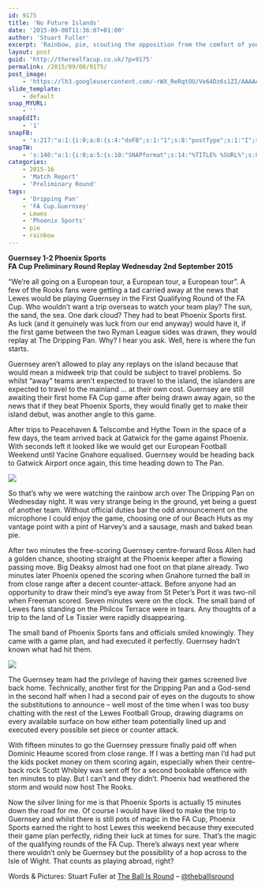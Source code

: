 ```yaml
---
id: 9175
title: 'No Future Islands'
date: '2015-09-08T11:36:07+01:00'
author: 'Stuart Fuller'
excerpt: 'Rainbow, pie, scouting the opposition from the comfort of your own ground on an awayday. Stuart Fuller.'
layout: post
guid: 'http://therealfacup.co.uk/?p=9175'
permalink: /2015/09/08/9175/
post_image:
    - 'https://lh3.googleusercontent.com/-rWX_ReRqtOU/Ve64Dz6s1ZI/AAAAAAAAFlM/nN0b9XdE5Bs/s425-Ic42/20933872728_c57eed80f6_z.jpg'
slide_template:
    - default
snap_MYURL:
    - ''
snapEdIT:
    - '1'
snapFB:
    - 's:217:"a:1:{i:0;a:8:{s:4:"doFB";s:1:"1";s:8:"postType";s:1:"I";s:10:"AttachPost";s:1:"2";s:10:"SNAPformat";s:15:"%EXCERPT% %URL%";s:9:"isAutoImg";s:1:"A";s:8:"imgToUse";s:0:"";s:9:"isAutoURL";s:1:"A";s:8:"urlToUse";s:0:"";}}";'
snapTW:
    - 's:140:"a:1:{i:0;a:5:{s:10:"SNAPformat";s:14:"%TITLE% %SURL%";s:8:"attchImg";s:1:"0";s:9:"isAutoImg";s:1:"A";s:8:"imgToUse";s:0:"";s:4:"doTW";i:0;}}";'
categories:
    - 2015-16
    - 'Match Report'
    - 'Preliminary Round'
tags:
    - 'Dripping Pan'
    - 'FA Cup.Guernsey'
    - Lewes
    - 'Phoenix Sports'
    - pie
    - rainbow
---
```


**Guernsey 1-2 Phoenix Sports**  
 **FA Cup Preliminary Round Replay Wednesday 2nd September 2015**

“We’re all going on a European tour, a European tour, a European tour”. A few of the Rooks fans were getting a tad carried away at the news that Lewes would be playing Guernsey in the First Qualifying Round of the FA Cup. Who wouldn’t want a trip overseas to watch your team play? The sun, the sand, the sea. One dark cloud? They had to beat Phoenix Sports first. As luck (and it genuinely was luck from our end anyway) would have it, if the first game between the two Ryman League sides was drawn, they would replay at The Dripping Pan. Why? I hear you ask. Well, here is where the fun starts.

Guernsey aren’t allowed to play any replays on the island because that would mean a midweek trip that could be subject to travel problems. So whilst “away” teams aren’t expected to travel to the island, the islanders are expected to travel to the mainland … at their own cost. Guernsey are still awaiting their first home FA Cup game after being drawn away again, so the news that if they beat Phoenix Sports, they would finally get to make their island debut, was another angle to this game.

After trips to Peacehaven &amp; Telscombe and Hythe Town in the space of a few days, the team arrived back at Gatwick for the game against Phoenix. With seconds left it looked like we would get our European Football Weekend until Yacine Gnahore equalised. Guernsey would be heading back to Gatwick Airport once again, this time heading down to The Pan.

![](https://lh3.googleusercontent.com/-VCdmWL5s4Ko/Ve64DkWDQ3I/AAAAAAAAFlI/Nzx8D-6ntUc/s640-Ic42/20933872728_c57eed80f6_z%252520%2525281%252529.jpg)

So that’s why we were watching the rainbow arch over The Dripping Pan on Wednesday night. It was very strange being in the ground, yet being a guest of another team. Without official duties bar the odd announcement on the microphone I could enjoy the game, choosing one of our Beach Huts as my vantage point with a pint of Harvey’s and a sausage, mash and baked bean pie.

After two minutes the free-scoring Guernsey centre-forward Ross Allen had a golden chance, shooting straight at the Phoenix keeper after a flowing passing move. Big Deaksy almost had one foot on that plane already. Two minutes later Phoenix opened the scoring when Gnahore turned the ball in from close range after a decent counter-attack. Before anyone had an opportunity to draw their mind’s eye away from St Peter’s Port it was two-nil when Freeman scored. Seven minutes were on the clock. The small band of Lewes fans standing on the Philcox Terrace were in tears. Any thoughts of a trip to the land of Le Tissier were rapidly disappearing.

The small band of Phoenix Sports fans and officials smiled knowingly. They came with a game plan, and had executed it perfectly. Guernsey hadn’t known what had hit them.

![](https://lh3.googleusercontent.com/-CRt385y8bsc/Ve64DgMnjPI/AAAAAAAAFlQ/BBMJuij6g10/s640-Ic42/21095522246_8f17c05da5_k%252520%2525281%252529.jpg)

The Guernsey team had the privilege of having their games screened live back home. Technically, another first for the Dripping Pan and a God-send in the second half when I had a second pair of eyes on the dugouts to show the substitutions to announce – well most of the time when I was too busy chatting with the rest of the Lewes Football Group, drawing diagrams on every available surface on how either team potentially lined up and executed every possible set piece or counter attack.

With fifteen minutes to go the Guernsey pressure finally paid off when Dominic Heaume scored from close range. If I was a betting man I’d had put the kids pocket money on them scoring again, especially when their centre-back rock Scott Whibley was sent off for a second bookable offence with ten minutes to play. But I can’t and they didn’t. Phoenix had weathered the storm and would now host The Rooks.

Now the silver lining for me is that Phoenix Sports is actually 15 minutes down the road for me. Of course I would have liked to make the trip to Guernsey and whilst there is still pots of magic in the FA Cup, Phoenix Sports earned the right to host Lewes this weekend because they executed their game plan perfectly, riding their luck at times for sure. That’s the magic of the qualifying rounds of the FA Cup. There’s always next year where there wouldn’t only be Guernsey but the possibility of a hop across to the Isle of Wight. That counts as playing abroad, right?

Words &amp; Pictures: Stuart Fuller at [The Ball Is Round](http://theballisround.co.uk/) – [@theballisround](https://twitter.com/theballisround)
